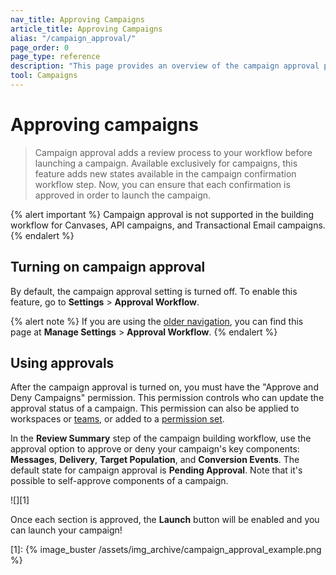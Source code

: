 ```yaml
---
nav_title: Approving Campaigns
article_title: Approving Campaigns
alias: "/campaign_approval/"
page_order: 0
page_type: reference
description: "This page provides an overview of the campaign approval process."
tool: Campaigns
---
```


# Approving campaigns

> Campaign approval adds a review process to your workflow before launching a campaign. Available exclusively for campaigns, this feature adds new states available in the campaign confirmation workflow step. Now, you can ensure that each confirmation is approved in order to launch the campaign.

{% alert important %}
Campaign approval is not supported in the building workflow for Canvases, API campaigns, and Transactional Email campaigns.
{% endalert %}

## Turning on campaign approval

By default, the campaign approval setting is turned off. To enable this feature, go to **Settings** > **Approval Workflow**.

{% alert note %}
If you are using the [older navigation]({{site.baseurl}}/navigation), you can find this page at **Manage Settings** > **Approval Workflow**.
{% endalert %}

## Using approvals

After the campaign approval is turned on, you must have the "Approve and Deny Campaigns" permission. This permission controls who can update the approval status of a campaign. This permission can also be applied to workspaces or [teams]({{site.baseurl}}/user_guide/administrative/app_settings/manage_your_braze_users/teams/), or added to a [permission set]({{site.baseurl}}/user_guide/administrative/app_settings/manage_your_braze_users/user_permissions/#permission-sets).

In the **Review Summary** step of the campaign building workflow, use the approval option to approve or deny your campaign's key components: **Messages**, **Delivery**, **Target Population**, and **Conversion Events**. The default state for campaign approval is **Pending Approval**. Note that it's possible to self-approve components of a campaign.

![][1]

Once each section is approved, the **Launch** button will be enabled and you can launch your campaign! 

[1]: {% image_buster /assets/img_archive/campaign_approval_example.png %} 
